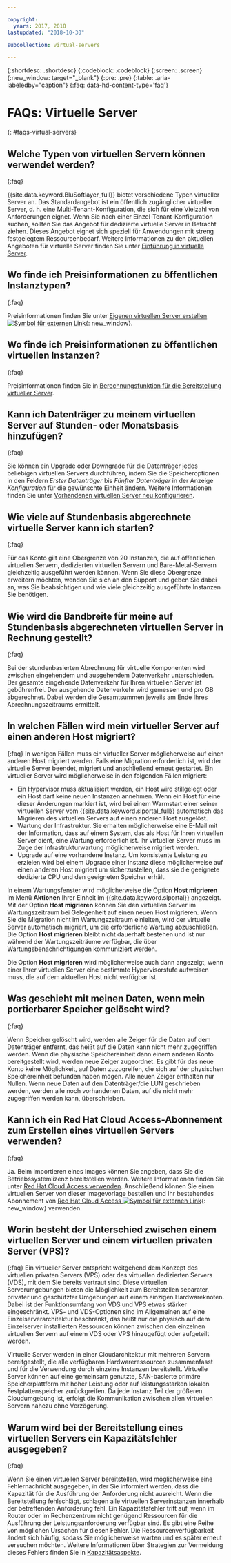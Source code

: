 ```yaml
---

copyright:
  years: 2017, 2018
lastupdated: "2018-10-30"

subcollection: virtual-servers

---
```


{:shortdesc: .shortdesc}
{:codeblock: .codeblock}
{:screen: .screen}
{:new_window: target="_blank"}
{:pre: .pre}
{:table: .aria-labeledby="caption"}
{:faq: data-hd-content-type='faq'}


# FAQs: Virtuelle Server  
{: #faqs-virtual-servers}

## Welche Typen von virtuellen Servern können verwendet werden?
{:faq}

{{site.data.keyword.BluSoftlayer_full}} bietet verschiedene Typen virtueller Server an. Das Standardangebot ist ein öffentlich zugänglicher virtueller Server, d. h. eine Multi-Tenant-Konfiguration, die sich für eine Vielzahl von Anforderungen eignet. Wenn Sie nach einer Einzel-Tenant-Konfiguration suchen, sollten Sie das Angebot für dedizierte virtuelle Server in Betracht ziehen. Dieses Angebot eignet sich speziell für Anwendungen mit streng festgelegtem Ressourcenbedarf. Weitere Informationen zu den aktuellen Angeboten für virtuelle Server finden Sie unter [Einführung in virtuelle Server](/docs/vsi?topic=virtual-servers-getting-started-tutorial).

## Wo finde ich Preisinformationen zu öffentlichen Instanztypen?
{:faq}

Preisinformationen finden Sie unter [Eigenen virtuellen Server erstellen ![Symbol für externen Link](../icons/launch-glyph.svg "Symbol für externen Link")](https://www.ibm.com/cloud-computing/bluemix/virtual-servers){: new_window}.

## Wo finde ich Preisinformationen zu öffentlichen virtuellen Instanzen?
{:faq}

Preisinformationen finden Sie in [Berechnungsfunktion für die Bereitstellung virtueller Server](https://www.ibm.com/cloud-computing/bluemix/virtual-servers/calculator).

## Kann ich Datenträger zu meinem virtuellen Server auf Stunden- oder Monatsbasis hinzufügen?
{:faq}

Sie können ein Upgrade oder Downgrade für die Datenträger jedes beliebigen virtuellen Servers durchführen, indem Sie die Speicheroptionen in den Feldern *Erster Datenträger* bis *Fünfter Datenträger* in der Anzeige *Konfiguration* für die gewünschte Einheit ändern. Weitere Informationen finden Sie unter [Vorhandenen virtuellen Server neu konfigurieren](/docs/vsi?topic=virtual-servers-reconfiguring-virtual-servers).

## Wie viele auf Stundenbasis abgerechnete virtuelle Server kann ich starten?
{:faq}

Für das Konto gilt eine Obergrenze von 20 Instanzen, die auf öffentlichen virtuellen Servern, dedizierten virtuellen Servern und Bare-Metal-Servern gleichzeitig ausgeführt werden können.  Wenn Sie diese Obergrenze erweitern möchten, wenden Sie sich an den Support und geben Sie dabei an, was Sie beabsichtigen und wie viele gleichzeitig ausgeführte Instanzen Sie benötigen.

## Wie wird die Bandbreite für meine auf Stundenbasis abgerechneten virtuellen Server in Rechnung gestellt?
{:faq}

Bei der stundenbasierten Abrechnung für virtuelle Komponenten wird zwischen eingehendem und ausgehendem Datenverkehr unterschieden. Der gesamte eingehende Datenverkehr für Ihren virtuellen Server ist gebührenfrei. Der ausgehende Datenverkehr wird gemessen und pro GB abgerechnet. Dabei werden die Gesamtsummen jeweils am Ende Ihres Abrechnungszeitraums ermittelt.

## In welchen Fällen wird mein virtueller Server auf einen anderen Host migriert?
{:faq}
In wenigen Fällen muss ein virtueller Server möglicherweise auf einen anderen Host migriert werden. Falls eine Migration erforderlich ist, wird der virtuelle Server beendet, migriert und anschließend erneut gestartet. Ein virtueller Server wird möglicherweise in den folgenden Fällen migriert:

* Ein Hypervisor muss aktualisiert werden, ein Host wird stillgelegt oder ein Host darf keine neuen Instanzen annehmen. Wenn ein Host für eine dieser Änderungen markiert ist, wird bei einem Warmstart einer seiner virtuellen Server vom {{site.data.keyword.slportal_full}} automatisch das Migrieren des virtuellen Servers auf einen anderen Host ausgelöst.
* Wartung der Infrastruktur. Sie erhalten möglicherweise eine E-Mail mit der Information, dass auf einem System, das als Host für Ihren virtuellen Server dient, eine Wartung erforderlich ist. Ihr virtueller Server muss im Zuge der Infrastrukturwartung möglicherweise migriert werden.
* Upgrade auf eine vorhandene Instanz. Um konsistente Leistung zu erzielen wird bei einem Upgrade einer Instanz diese möglicherweise auf einen anderen Host migriert um sicherzustellen, dass sie die geeignete dedizierte CPU und den geeigneten Speicher erhält.

In einem Wartungsfenster wird möglicherweise die Option **Host migrieren** im Menü **Aktionen** Ihrer Einheit im {{site.data.keyword.slportal}} angezeigt. Mit der Option **Host migrieren** können Sie den virtuellen Server im Wartungszeitraum bei Gelegenheit auf einen neuen Host migrieren. Wenn Sie die Migration nicht im Wartungszeitraum einleiten, wird der virtuelle Server automatisch migriert, um die erforderliche Wartung abzuschließen. Die Option **Host migrieren** bleibt nicht dauerhaft bestehen und ist nur während der Wartungszeiträume verfügbar, die über Wartungsbenachrichtigungen kommuniziert werden.

Die Option **Host migrieren** wird möglicherweise auch dann angezeigt, wenn einer Ihrer virtuellen Server eine bestimmte Hypervisorstufe aufweisen muss, die auf dem aktuellen Host nicht verfügbar ist.

## Was geschieht mit meinen Daten, wenn mein portierbarer Speicher gelöscht wird?
{:faq}

Wenn Speicher gelöscht wird, werden alle Zeiger für die Daten auf dem Datenträger entfernt, das heißt auf die Daten kann nicht mehr zugegriffen werden. Wenn die physische Speichereinheit dann einem anderen Konto bereitgestellt wird, werden neue Zeiger zugeordnet. Es gibt für das neue Konto keine Möglichkeit, auf Daten zuzugreifen, die sich auf der physischen Speichereinheit befunden haben mögen. Alle neuen Zeiger enthalten nur Nullen. Wenn neue Daten auf den Datenträger/die LUN geschrieben werden, werden alle noch vorhandenen Daten, auf die nicht mehr zugegriffen werden kann, überschrieben.

## Kann ich ein Red Hat Cloud Access-Abonnement zum Erstellen eines virtuellen Servers verwenden?
{:faq}

Ja. Beim Importieren eines Images können Sie angeben, dass Sie die Betriebssystemlizenz bereitstellen werden. Weitere Informationen finden Sie unter [Red Hat Cloud Access verwenden](/docs/infrastructure/image-templates?topic=image-templates-using-your-own-os-license-or-subscription). Anschließend können Sie einen virtuellen Server von dieser Imagevorlage bestellen und Ihr bestehendes Abonnement von [Red Hat Cloud Access ![Symbol für externen Link](../icons/launch-glyph.svg "Symbol für externen Link")](https://www.redhat.com/en/technologies/cloud-computing/cloud-access){: new_window} verwenden.

## Worin besteht der Unterschied zwischen einem virtuellen Server und einem virtuellen privaten Server (VPS)?
{:faq}
Ein virtueller Server entspricht weitgehend dem Konzept des virtuellen privaten Servers (VPS) oder des virtuellen dedizierten Servers (VDS), mit dem Sie bereits vertraut sind. Diese virtuellen Serverumgebungen bieten die Möglichkeit zum Bereitstellen separater, privater und geschützter Umgebungen auf einem einzigen Hardwareknoten. Dabei ist der Funktionsumfang von VDS und VPS etwas stärker eingeschränkt. VPS- und VDS-Optionen sind im Allgemeinen auf eine Einzelserverarchitektur beschränkt, das heißt nur die physisch auf dem Einzelserver installierten Ressourcen können zwischen den einzelnen virtuellen Servern auf einem VDS oder VPS hinzugefügt oder aufgeteilt werden.

Virtuelle Server werden in einer Cloudarchitektur mit mehreren Servern bereitgestellt, die alle verfügbaren Hardwareressourcen zusammenfasst und für die Verwendung durch einzelne Instanzen bereitstellt. Virtuelle Server können auf eine gemeinsam genutzte, SAN-basierte primäre Speicherplattform mit hoher Leistung oder auf leistungsstarken lokalen Festplattenspeicher zurückgreifen. Da jede Instanz Teil der größeren Cloudumgebung ist, erfolgt die Kommunikation zwischen allen virtuellen Servern nahezu ohne Verzögerung.

<!--## I'm unable to connect to the virtualization API. How can I fix this?-->

<!--This error generally occurs because a password is outdated. To fix this, update the root or Administrator password for the virtual server's operating system in the {{site.data.keyword.slportal_full}}.-->

## Warum wird bei der Bereitstellung eines virtuellen Servers ein Kapazitätsfehler ausgegeben?
{:faq}

Wenn Sie einen virtuellen Server bereitstellen, wird möglicherweise eine Fehlernachricht ausgegeben, in der Sie informiert werden, dass die Kapazität für die Ausführung der Anforderung nicht ausreicht. Wenn die Bereitstellung fehlschlägt, schlagen alle virtuellen Serverinstanzen innerhalb der betreffenden Anforderung fehl. Ein Kapazitätsfehler tritt auf, wenn im Router oder im Rechenzentrum nicht genügend Ressourcen für die Ausführung der Leistungsanforderung verfügbar sind. Es gibt eine Reihe von möglichen Ursachen für diesen Fehler. Die Ressourcenverfügbarkeit ändert sich häufig, sodass Sie möglicherweise warten und es später erneut versuchen möchten. Weitere Informationen über Strategien zur Vermeidung dieses Fehlers finden Sie in [Kapazitätsaspekte](/docs/vsi?topic=virtual-servers-capacity-considerations).
